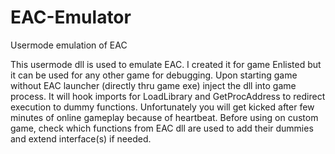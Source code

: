 # EAC-Emulator
Usermode emulation of EAC

This usermode dll is used to emulate EAC. I created it for game Enlisted but it can be used for any other game for debugging. Upon starting game without EAC launcher (directly thru game exe) inject the dll into game process. It will hook imports for LoadLibrary and GetProcAddress to redirect execution to dummy functions. Unfortunately you will get kicked after few minutes of online gameplay because of heartbeat. Before using on custom game, check which functions from EAC dll are used to add their dummies and extend interface(s) if needed.
